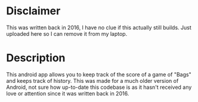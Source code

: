 # Disclaimer
This was written back in 2016, I have no clue if this actually still builds. Just uploaded here so I can remove it from my laptop.

# Description
This android app allows you to keep track of the score of a game of "Bags" and keeps track of history. This was made for a much older version of Android, not sure how up-to-date this codebase is as it hasn't received any love or attention since it was written back in 2016. 
